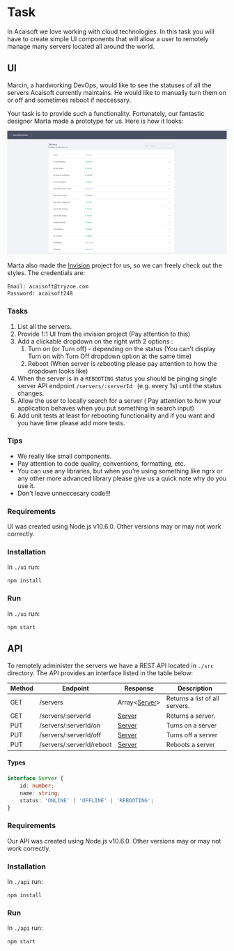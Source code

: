# Task

In Acaisoft we love working with cloud technologies. In this task you will have to create simple UI components that will allow a user to remotely manage many servers located all around the world.

## UI

Marcin, a hardworking DevOps, would like to see the statuses of all the servers Acaisoft currently maintains. He would like to manually turn them on or off and sometimes reboot if neccessary.

Your task is to provide such a functionality. Fortunately, our fantastic
designer Marta made a prototype for us. Here is how it looks:

![img](./images/server-ui.png)

Marta also made the [Invision](https://www.invisionapp.com/) project for us, so we can freely check out the styles.
The credentials are:
```
Email: acaisoft@tryzoe.com
Password: acaisoft248
```

### Tasks
 1. List all the servers.
 2. Provide 1:1 UI from the invision project (Pay attention to this)
 2. Add a clickable dropdown on the right with 2 options :
    1. Turn on (or Turn off) - depending on the status (You can't display Turn on with Turn Off dropdown option at the same time)
    2. Reboot (When server is rebooting please pay attention to how the dropdown looks like)
 3. When the server is in a `REBOOTING` status you should be pinging single server API endpoint `/servers/:serverId `  (e.g. every 1s) until the status changes.
 4. Allow the user to locally search for a server ( Pay attention to how your application behaves when you put something in search input)
 5. Add unit tests at least for rebooting functionality and if you want and you have time please add more tests.

### Tips
 - We really like small components.
 - Pay attention to code quality, conventions, formatting, etc.
 - You can use any libraries, but when you’re using something like ngrx or any other more advanced library please give us a quick note why do you use it.
 - Don't leave unneccesary code!!!

### Requirements

UI was created using Node.js v10.6.0. Other versions may or may not work correctly.

### Installation

In `./ui` run:

```shell
npm install
```

### Run

In `./ui` run:

```shell
npm start
```

## API

To remotely administer the servers we have a REST API located in `./src` directory.
The API provides an interface listed in the table below:

| Method | Endpoint | Response | Description |
|---|---|---|---|
| GET | /servers | Array\<[Server](#types)\> | Returns a list of all servers. |
| GET | /servers/:serverId | [Server](#types) | Returns a server. |
| PUT | /servers/:serverId/on | [Server](#types) | Turns on a server |
| PUT | /servers/:serverId/off | [Server](#types) | Turns off a server |
| PUT | /servers/:serverId/reboot | [Server](#types) | Reboots a server |

#### Types
```typescript
interface Server {
    id: number;
    name: string;
    status: 'ONLINE' | 'OFFLINE' | 'REBOOTING';
}
```

### Requirements

Our API was created using Node.js v10.6.0. Other versions may or may not work correctly.

### Installation

In `./api` run:

```shell
npm install
```

### Run

In `./api` run:

```shell
npm start
```

